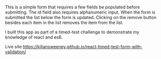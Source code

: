 This is a simple form that requires a few fields be populated before submitting. The id field also requires alphanumeric input. When the form is submitted the list below the form is updated. Clicking on the remove button besides each item in the list removes the item from the list.

I built this app as part of a timed-test challenge to demonstrate my knowledge of react and es6.

Live site
https://kiliansweeney.github.io/react-timed-test-form-with-validation/

